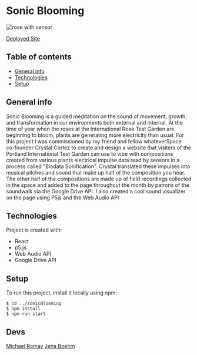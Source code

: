 # Sonic Blooming

![rose with sensor](https://www.sonicblooming.com/images/about/aboutMain.jpg "rose with sensor")

<a href='http://www.sonicblooming.com/'>Deployed Site</a>

## Table of contents
* [General info](#general-info)
* [Technologies](#technologies)
* [Setup](#setup)

## General info
Sonic Blooming is a guided meditation on the sound of movement, growth, and transformation in our environments both external and internal. At the time of year when the roses at the International Rose Test Garden are beginning to bloom, plants are generating more electricity than usual. For this project I was commissioned by my friend and fellow whateverSpace co-founder Crystal Cortez to create and design a website that visiters of the Portland International Test Garden can use to vibe with compositions created from various plants electrical impulse data read by sensors in a process called "Biodata Sonification". Crystal translated these impulses into musical pitches and sound that make up half of the composition you hear. The other half of the compositions are made up of field recordings collected in the space and added to the page throughout the month by patrons of the soundwalk via the Google Drive API.  I also created a cool sound visualizer on the page using P5js and the Web Audio API
	
## Technologies
Project is created with:
* React
* p5.js
* Web Audio API
* Google Drive API
	
## Setup
To run this project, install it locally using npm:

```
$ cd ../sonicBlooming
$ npm install
$ npm run start
```

## Devs
<a href='https://michaelromay.dev/'>Michael Romay</a>
<a href='https://jenaluxboehm.com/'>Jena Boehm</a>
